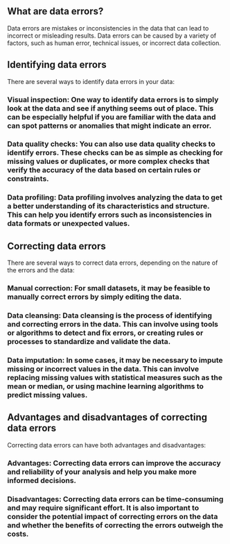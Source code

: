 ## What are data errors?
Data errors are mistakes or inconsistencies in the data that can lead to incorrect or misleading results. Data errors can be caused by a variety of factors, such as human error, technical issues, or incorrect data collection.



## Identifying data errors
There are several ways to identify data errors in your data:

### Visual inspection: One way to identify data errors is to simply look at the data and see if anything seems out of place. This can be especially helpful if you are familiar with the data and can spot patterns or anomalies that might indicate an error.

### Data quality checks: You can also use data quality checks to identify errors. These checks can be as simple as checking for missing values or duplicates, or more complex checks that verify the accuracy of the data based on certain rules or constraints.

### Data profiling: Data profiling involves analyzing the data to get a better understanding of its characteristics and structure. This can help you identify errors such as inconsistencies in data formats or unexpected values.



## Correcting data errors
There are several ways to correct data errors, depending on the nature of the errors and the data:

### Manual correction: For small datasets, it may be feasible to manually correct errors by simply editing the data.

### Data cleansing: Data cleansing is the process of identifying and correcting errors in the data. This can involve using tools or algorithms to detect and fix errors, or creating rules or processes to standardize and validate the data.

### Data imputation: In some cases, it may be necessary to impute missing or incorrect values in the data. This can involve replacing missing values with statistical measures such as the mean or median, or using machine learning algorithms to predict missing values.



## Advantages and disadvantages of correcting data errors
Correcting data errors can have both advantages and disadvantages:

### Advantages: Correcting data errors can improve the accuracy and reliability of your analysis and help you make more informed decisions.

### Disadvantages: Correcting data errors can be time-consuming and may require significant effort. It is also important to consider the potential impact of correcting errors on the data and whether the benefits of correcting the errors outweigh the costs.
